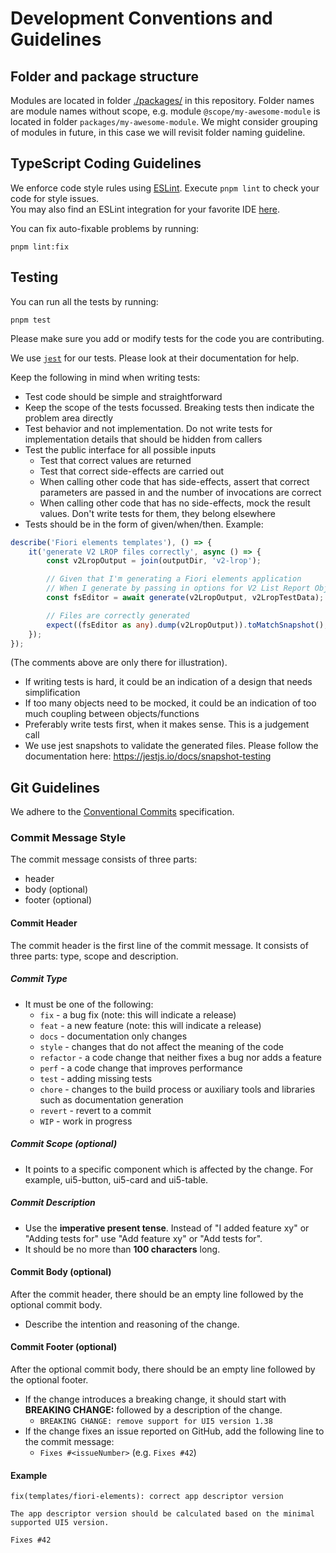 # Development Conventions and Guidelines

## Folder and package structure
Modules are located in folder [./packages/](./packages/) in this repository. Folder names are module names without scope, e.g. module `@scope/my-awesome-module` is located in folder `packages/my-awesome-module`. We might consider grouping of modules in future, in this case we will revisit folder naming guideline.

## TypeScript Coding Guidelines
We enforce code style rules using [ESLint](https://eslint.org). Execute `pnpm lint` to check your code for style issues.  
You may also find an ESLint integration for your favorite IDE [here](https://eslint.org/docs/user-guide/integrations).

You can fix auto-fixable problems by running:

```shell
pnpm lint:fix
```
## Testing
You can run all the tests by running:
```
pnpm test
```

Please make sure you add or modify tests for the code you are contributing.

We use [`jest`](https://jestjs.io/docs/getting-started) for our tests. Please look at their documentation for help.

Keep the following in mind when writing tests:
* Test code should be simple and straightforward
* Keep the scope of the tests focussed. Breaking tests then indicate the problem area directly
* Test behavior and not implementation. Do not write tests for implementation details that should be hidden from callers
* Test the public interface for all possible inputs
  - Test that correct values are returned
  - Test that correct side-effects are carried out
  - When calling other code that has side-effects, assert that correct parameters are passed in and the number of invocations are correct
  - When calling other code that has no side-effects, mock the result values. Don't write tests for them, they belong elsewhere
* Tests should be in the form of given/when/then. Example:
```typescript
describe('Fiori elements templates'), () => {
    it('generate V2 LROP files correctly', async () => {
        const v2LropOutput = join(outputDir, 'v2-lrop');

        // Given that I'm generating a Fiori elements application
        // When I generate by passing in options for V2 List Report Object Page
        const fsEditor = await generate(v2LropOutput, v2LropTestData);

        // Files are correctly generated
        expect((fsEditor as any).dump(v2LropOutput)).toMatchSnapshot();
    });
});
```
(The comments above are only there for illustration).

* If writing tests is hard, it could be an indication of a design that needs simplification
* If too many objects need to be mocked, it could be an indication of too much coupling between objects/functions
* Preferably write tests first, when it makes sense. This is a judgement call
* We use jest snapshots to validate the generated files. Please follow the documentation here: https://jestjs.io/docs/snapshot-testing

## Git Guidelines

We adhere to the [Conventional Commits](https://conventionalcommits.org) specification.

### Commit Message Style
The commit message consists of three parts:
- header
- body (optional)
- footer (optional)

#### Commit Header
The commit header is the first line of the commit message. It consists of three parts: type, scope and description.

##### Commit Type
- It must be one of the following:
    + `fix` - a bug fix (note: this will indicate a release)
    + `feat` - a new feature (note: this will indicate a release)
    + `docs` - documentation only changes
    + `style` - changes that do not affect the meaning of the code
    + `refactor` - a code change that neither fixes a bug nor adds a feature
    + `perf` - a code change that improves performance
    + `test` - adding missing tests
    + `chore` - changes to the build process or auxiliary tools and libraries such as documentation generation
    + `revert` - revert to a commit
    + `WIP` - work in progress

##### Commit Scope (optional)
- It points to a specific component which is affected by the change. For example, ui5-button, ui5-card and ui5-table.

##### Commit Description
- Use the **imperative present tense**. Instead of "I added feature xy" or "Adding tests for" use "Add feature xy" or "Add tests for".
- It should be no more than **100 characters** long.


#### Commit Body (optional)
After the commit header, there should be an empty line followed by the optional commit body.
- Describe the intention and reasoning of the change.

#### Commit Footer (optional)
After the optional commit body, there should be an empty line followed by the optional footer.
- If the change introduces a breaking change, it should start with **BREAKING CHANGE:** followed by a description of the change.
    + `BREAKING CHANGE: remove support for UI5 version 1.38`
- If the change fixes an issue reported on GitHub, add the following line to the commit message:
    + `Fixes #<issueNumber>` (e.g. `Fixes #42`)

#### Example
```
fix(templates/fiori-elements): correct app descriptor version

The app descriptor version should be calculated based on the minimal supported UI5 version.

Fixes #42
```